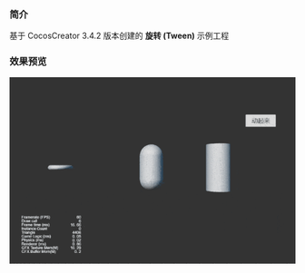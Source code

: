 ### 简介

基于 CocosCreator 3.4.2 版本创建的 **旋转 (Tween)** 示例工程

### 效果预览
![image](../../gif/202203/2022030502.gif)